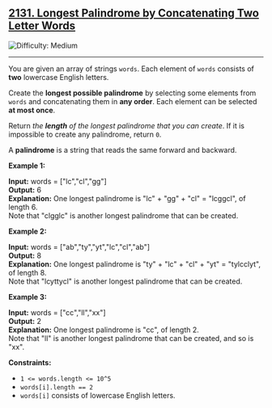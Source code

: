 ## [2131\. Longest Palindrome by Concatenating Two Letter Words](https://leetcode.com/problems/longest-palindrome-by-concatenating-two-letter-words)

![Difficulty: Medium](https://img.shields.io/badge/Difficulty-Medium-orange)

---

You are given an array of strings `words`. Each element of `words` consists of **two** lowercase English letters.

Create the **longest possible palindrome** by selecting some elements from `words` and concatenating them in **any order**. Each element can be selected **at most once**.

Return _the **length** of the longest palindrome that you can create_. If it is impossible to create any palindrome, return `0`.

A **palindrome** is a string that reads the same forward and backward.

**Example 1:**

**Input:** words = \["lc","cl","gg"\]  
**Output:** 6  
**Explanation:** One longest palindrome is "lc" + "gg" + "cl" = "lcggcl", of length 6.  
Note that "clgglc" is another longest palindrome that can be created.

**Example 2:**

**Input:** words = \["ab","ty","yt","lc","cl","ab"\]  
**Output:** 8  
**Explanation:** One longest palindrome is "ty" + "lc" + "cl" + "yt" = "tylcclyt", of length 8.  
Note that "lcyttycl" is another longest palindrome that can be created.

**Example 3:**

**Input:** words = \["cc","ll","xx"\]  
**Output:** 2  
**Explanation:** One longest palindrome is "cc", of length 2.  
Note that "ll" is another longest palindrome that can be created, and so is "xx".

**Constraints:**

- `1 <= words.length <= 10^5`
- `words[i].length == 2`
- `words[i]` consists of lowercase English letters.

